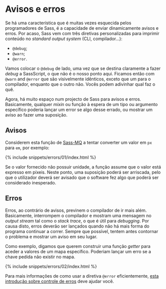 
# Avisos e erros

Se há uma característica que é muitas vezes esquecida pelos programadores de Sass, é a capacidade de enviar dinamicamente avisos e erros. Por acaso, Sass vem com três diretivas personalizadas para imprimir conteúdo no *standard output system* (CLI, compilador…):

* `@debug`;
* `@warn`;
* `@error`.

Vamos colocar o `@debug` de lado, uma vez que se destina claramente a fazer *debug* a SassScript, o que não é o nosso ponto aqui. Ficamos então com `@warn` and `@error` que são visivelmente idênticos, exceto que um para o compilador, enquanto que o outro não. Vocês podem adivinhar qual faz o quê.

Agora, há muito espaço num projecto de Sass para avisos e erros. Basicamente, qualquer *mixin* ou função à espera de um tipo ou argumento específico poderia lançar um error se algo desse errado, ou mostrar um aviso ao fazer uma suposição.

## Avisos

Considerem esta função de [Sass-MQ](https://github.com/sass-mq/sass-mq) a tentar converter um valor em `px` para `em`, por exemplo:

{% include snippets/errors/01/index.html %}

Se o valor fornecido não possuir unidade, a função assume que o valor está expresso em píxeis. Neste ponto, uma suposição poderá ser arriscada, pelo que o utilizador deverá ser avisado que o software fez algo que poderá ser considerado inesperado.

## Erros

Erros, ao contrário de avisos, previnem o compilador de ir mais além. Basicamente, interrompem o compilador e mostram uma mensagem no *output stream* tal como o *stack trace*, o que é útil para *debugging*. Por causa disto, erros deverão ser lançados quando não há mais forma do programa continuar a correr. Sempre que possível, tentem antes contornar o problema e mostrar um aviso em seu lugar.

Como exemplo, digamos que querem construir uma função *getter* para aceder a valores de um mapa específico. Poderiam lançar um erro se a chave pedida não existir no mapa.

{% include snippets/errors/02/index.html %}

Para mais informações de como usar a diretiva `@error` eficientemente, [esta introdução sobre controle de erros](https://webdesign.tutsplus.com/tutorials/an-introduction-to-error-handling-in-sass--cms-19996) deve ajudar você.